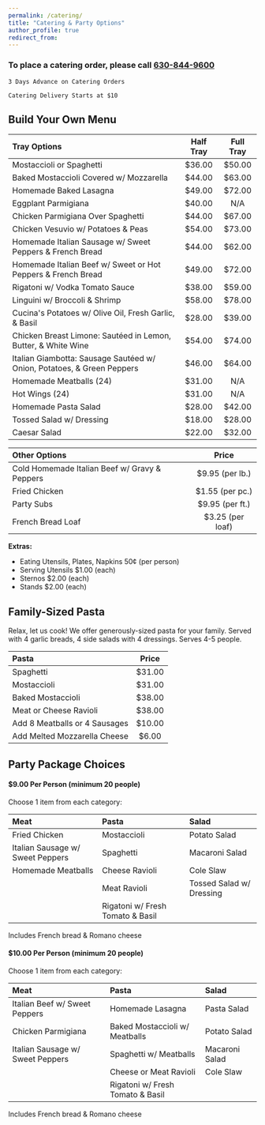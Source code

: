```yaml
---
permalink: /catering/
title: "Catering & Party Options"
author_profile: true
redirect_from: 
---
```



### To place a catering order, please call [630-844-9600](tel:16308449600)

`3 Days Advance on Catering Orders`

`Catering Delivery Starts at $10`

## Build Your Own Menu

| Tray Options | Half Tray | Full Tray |
|:------------------------------------------------------------------------|:------:|:------:|
| Mostaccioli or Spaghetti                                                | $36.00 | $50.00 |
| Baked Mostaccioli Covered w/ Mozzarella                                 | $44.00 | $63.00 |
| Homemade Baked Lasagna                                                  | $49.00 | $72.00 |
| Eggplant Parmigiana                                                     | $40.00 | N/A    |
| Chicken Parmigiana Over Spaghetti                                       | $44.00 | $67.00 |
| Chicken Vesuvio w/ Potatoes & Peas                                      | $54.00 | $73.00 |
| Homemade Italian Sausage w/ Sweet Peppers & French Bread                | $44.00 | $62.00 |
| Homemade Italian Beef w/ Sweet or Hot Peppers & French Bread            | $49.00 | $72.00 |
| Rigatoni w/ Vodka Tomato Sauce                                          | $38.00 | $59.00 |
| Linguini w/ Broccoli & Shrimp                                           | $58.00 | $78.00 |
| Cucina's Potatoes w/ Olive Oil, Fresh Garlic, & Basil                   | $28.00 | $39.00 |
| Chicken Breast Limone: Sautéed in Lemon, Butter, & White Wine           | $54.00 | $74.00 |
| Italian Giambotta: Sausage Sautéed w/ Onion, Potatoes, & Green Peppers  | $46.00 | $64.00 |
| Homemade Meatballs (24)                                                 | $31.00 | N/A    |
| Hot Wings (24)                                                          | $31.00 | N/A    |
| Homemade Pasta Salad                                                    | $28.00 | $42.00 |
| Tossed Salad w/ Dressing                                                | $18.00 | $28.00 |
| Caesar Salad                                                            | $22.00 | $32.00 |


| Other Options | Price |
|:------------------------------------------------|:-----------------:|
| Cold Homemade Italian Beef w/ Gravy & Peppers   | $9.95 (per lb.)   |
| Fried Chicken                                   | $1.55 (per pc.)   |
| Party Subs                                      | $9.95 (per ft.)   |
| French Bread Loaf                               | $3.25 (per loaf)  | 


**Extras:**
* Eating Utensils, Plates, Napkins 50¢ (per person)
* Serving Utensils $1.00 (each)
* Sternos $2.00 (each)
* Stands $2.00 (each)




## Family-Sized Pasta

Relax, let us cook! We offer generously-sized pasta for your family.
Served with 4 garlic breads, 4 side salads with 4 dressings. Serves 4-5 people.


| Pasta | Price |
|:--------------------------------|:------:|
| Spaghetti                       | $31.00 |
| Mostaccioli                     | $31.00 |
| Baked Mostaccioli               | $38.00 |
| Meat or Cheese Ravioli          | $38.00 |
| Add 8 Meatballs or 4 Sausages   | $10.00 |
| Add Melted Mozzarella Cheese    | $6.00  |



## Party Package Choices

#### $9.00 Per Person (minimum 20 people)

Choose 1 item from each category:

| Meat | Pasta | Salad |
|:----------------------------------|:----------------------------------|:--------------------------|
| Fried Chicken                     | Mostaccioli                       | Potato Salad              |
| Italian Sausage w/ Sweet Peppers  | Spaghetti                         | Macaroni Salad            |
| Homemade Meatballs                | Cheese Ravioli                    | Cole Slaw                 |
|                                   | Meat Ravioli                      | Tossed Salad w/ Dressing  |
|                                   | Rigatoni w/ Fresh Tomato & Basil  |                           |

Includes French bread & Romano cheese



#### $10.00 Per Person (minimum 20 people)

Choose 1 item from each category:

| Meat | Pasta | Salad |
|:----------------------------------|:----------------------------------|:--------------------------|
| Italian Beef w/ Sweet Peppers     | Homemade Lasagna                  | Pasta Salad               |
| Chicken Parmigiana                | Baked Mostaccioli w/ Meatballs    | Potato Salad              |
| Italian Sausage w/ Sweet Peppers  | Spaghetti w/ Meatballs            | Macaroni Salad            |
|                                   | Cheese or Meat Ravioli            | Cole Slaw                 |
|                                   | Rigatoni w/ Fresh Tomato & Basil  |                           |

Includes French bread & Romano cheese

